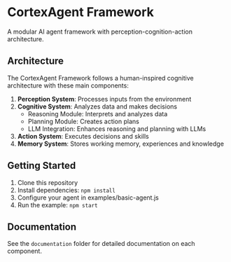 # CortexAgent Framework

A modular AI agent framework with perception-cognition-action architecture.

## Architecture

The CortexAgent Framework follows a human-inspired cognitive architecture with these main components:

1. **Perception System**: Processes inputs from the environment
2. **Cognitive System**: Analyzes data and makes decisions
   - Reasoning Module: Interprets and analyzes data
   - Planning Module: Creates action plans
   - LLM Integration: Enhances reasoning and planning with LLMs
3. **Action System**: Executes decisions and skills
4. **Memory System**: Stores working memory, experiences and knowledge

## Getting Started

1. Clone this repository
2. Install dependencies: `npm install`
3. Configure your agent in examples/basic-agent.js
4. Run the example: `npm start`

## Documentation

See the `documentation` folder for detailed documentation on each component.